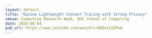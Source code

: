 ```yaml
---
layout: default
title: "Epione Lightweight Contact Tracing with Strong Privacy"
venue: Computing Research Week, NUS School of Computing
date: 2020-08-04
pub_url: https://www.youtube.com/watch?v=REOvCLEGPwA
---
```

